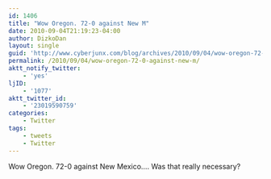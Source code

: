 ```yaml
---
id: 1406
title: "Wow Oregon. 72-0 against New M"
date: 2010-09-04T21:19:23-04:00
author: DizkoDan
layout: single
guid: 'http://www.cyberjunx.com/blog/archives/2010/09/04/wow-oregon-72-0-against-new-m/'
permalink: /2010/09/04/wow-oregon-72-0-against-new-m/
aktt_notify_twitter:
    - 'yes'
ljID:
    - '1077'
aktt_twitter_id:
    - '23019590759'
categories:
    - Twitter
tags:
    - tweets
    - Twitter
---
```


Wow Oregon. 72-0 against New Mexico…. Was that really necessary?